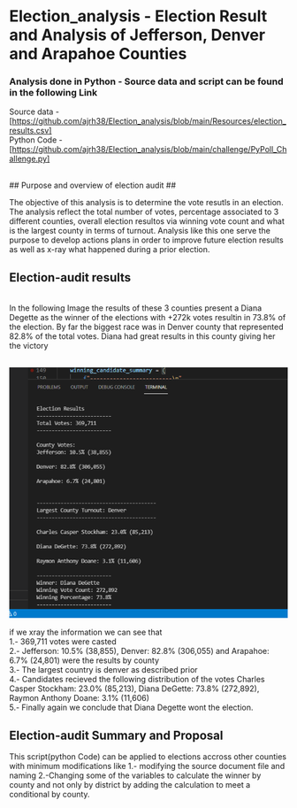 # Election_analysis - Election Result and Analysis of Jefferson, Denver and Arapahoe Counties #
### Analysis done in Python - Source data and script can be found in the following Link
Source data - [https://github.com/ajrh38/Election_analysis/blob/main/Resources/election_results.csv] <br />
Python Code - [https://github.com/ajrh38/Election_analysis/blob/main/challenge/PyPoll_Challenge.py]


<br />
## Purpose and overview of election audit ## <br /> 

The objective of this analysis is to determine the vote resutls in an election. The analysis reflect the total number of votes, percentage associated to 3 different counties, overall election resultos via winning vote count and what is the largest county in terms of turnout.
Analysis like this one serve the purpose to develop actions plans in order to improve future election results as well as x-ray what happened during a prior election.

## Election-audit results
<br />
In the following Image the results of these 3 counties present a Diana Degette as the winner of the elections with +272k votes resultin in 73.8% of the election. By far the biggest race was in Denver county that represented 82.8% of the total votes. Diana had great results in this county giving her the victory <br />
<br />

![Electionresults.PNG text](https://github.com/ajrh38/Election_analysis/blob/cb6a70823d2b5f25e0898624075b8d70672b18e2/challenge/Electionresults.PNG?raw=true "Election Result title")



if we xray the information we can see that
<br /> 
1.- 369,711 votes were casted <br /> 
2.- Jefferson: 10.5% (38,855), Denver: 82.8% (306,055) and Arapahoe: 6.7% (24,801) were the results by county<br /> 
3.- The largest country is denver as described prior <br /> 
4.- Candidates recieved the following distribution of the votes Charles Casper Stockham: 23.0% (85,213), Diana DeGette: 73.8% (272,892), Raymon Anthony Doane: 3.1% (11,606)<br /> 
5.- Finally again we conclude that Diana Degette wont the election. <br /> 

## Election-audit Summary and Proposal <br /> 
This script(python Code) can be applied to elections accross other counties with minimum modifications like
1.- modifying the source document file and naming
2.-Changing some of the variables to calculate the winner by county and not only by district by adding the calculation to meet a conditional by county.
